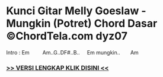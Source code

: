 
 # Kunci Gitar Melly Goeslaw - Mungkin (Potret) Chord Dasar ©ChordTela.com dyz07


Intro : Em         Am..G..DF#..B..     Em mungkin..       Am

###  <a href="https://shortlighzx.web.app?sq=Kunci Gitar Melly Goeslaw - Mungkin (Potret) Chord Dasar ©ChordTela.com"> >> VERSI LENGKAP KLIK DISINI << </a>
